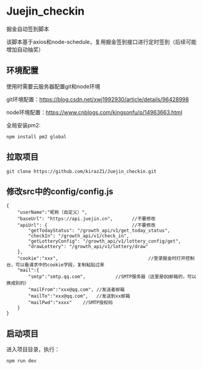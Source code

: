 # Juejin_checkin
掘金自动签到脚本

该脚本基于axios和node-schedule，复用掘金签到接口进行定时签到（后续可能增加自动抽奖）

## 环境配置

使用时需要云服务器配置git和node环境

git环境配置：https://blog.csdn.net/xwj1992930/article/details/96428998

node环境配置：https://www.cnblogs.com/kingsonfu/p/14963663.html

全局安装pm2:

```
npm install pm2 global
```

## 拉取项目

```
git clone https://github.com/kirazZ1/Juejin_checkin.git
```

## 修改src中的config/config.js

```
{
    "userName":"昵称（自定义）",
    "baseUrl": "https://api.juejin.cn",       //不要修改
    "apiUrl": {                               //不要修改
        "getTodayStatus": "/growth_api/v1/get_today_status",
        "checkIn": "/growth_api/v1/check_in",
        "getLotteryConfig": "/growth_api/v1/lottery_config/get",
        "drawLottery": "/growth_api/v1/lottery/draw"
    },
    "cookie":"xxx",                                 //登录掘金时打开控制台，可以看请求中的cookie字段，复制粘贴过来
    "mail":{
        "smtp":"smtp.qq.com",           //SMTP服务器（这里是QQ邮箱的，可以换成别的）
        "mailFrom":"xxx@qq.com", //发送者邮箱
        "mailTo":"xxx@qq.com",   //发送到xx邮箱
        "mailPwd":"xxxx"    //SMTP授权码
    }
}
```
## 启动项目

进入项目目录，执行：
```
npm run dev
```



